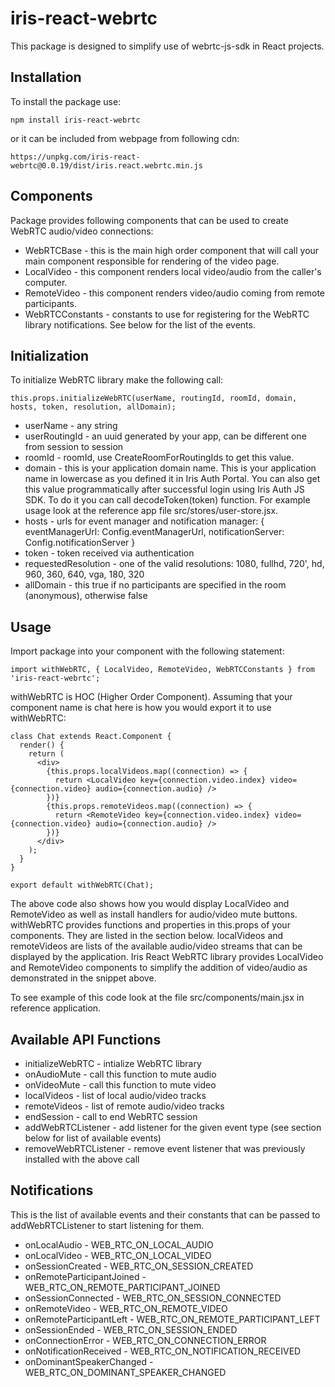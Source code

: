 # iris-react-webrtc
This package is designed to simplify use of webrtc-js-sdk in React projects.

## Installation
To install the package use:

```
npm install iris-react-webrtc
```

or it can be included from webpage from following cdn:

```
https://unpkg.com/iris-react-webrtc@0.0.19/dist/iris.react.webrtc.min.js
```

## Components
Package provides following components that can be used to create WebRTC audio/video connections:

* WebRTCBase - this is the main high order component that will call your main component responsible for rendering of the video page.
* LocalVideo - this component renders local video/audio from the caller's computer.
* RemoteVideo - this component renders video/audio coming from remote participants.
* WebRTCConstants - constants to use for registering for the WebRTC library notifications.  See below for the list of the events.

## Initialization
To initialize WebRTC library make the following call:

```
this.props.initializeWebRTC(userName, routingId, roomId, domain, hosts, token, resolution, allDomain);
```

* userName - any string
* userRoutingId - an uuid generated by your app, can be different one from session to session
* roomId - roomId, use CreateRoomForRoutingIds to get this value.
* domain - this is your application domain name.  This is your application name in lowercase as you defined it in Iris Auth Portal.  You can also get this value programmatically after successful login using Iris Auth JS SDK.  To do it you can call decodeToken(token) function.  For example usage look at the reference app file src/stores/user-store.jsx.
* hosts - urls for event manager and notification manager: { eventManagerUrl: Config.eventManagerUrl, notificationServer: Config.notificationServer }
* token - token received via authentication
* requestedResolution - one of the valid resolutions: 1080, fullhd, 720', hd, 960, 360, 640, vga, 180, 320
* allDomain - this true if no participants are specified in the room (anonymous), otherwise false

## Usage
Import package into your component with the following statement:

```
import withWebRTC, { LocalVideo, RemoteVideo, WebRTCConstants } from 'iris-react-webrtc';
```

withWebRTC is HOC (Higher Order Component).  Assuming that your component name is chat here is how you would export it to use withWebRTC:

```
class Chat extends React.Component {
  render() {
    return (
      <div>
        {this.props.localVideos.map((connection) => {
          return <LocalVideo key={connection.video.index} video={connection.video} audio={connection.audio} />
        })}
        {this.props.remoteVideos.map((connection) => {
          return <RemoteVideo key={connection.video.index} video={connection.video} audio={connection.audio} />
        })}
      </div>
    );
  }
}

export default withWebRTC(Chat);
```

The above code also shows how you would display LocalVideo and RemoteVideo as well as install handlers for audio/video mute buttons.  withWebRTC provides functions and properties in this.props of your components.  They are listed in the section below.  localVideos and remoteVideos are lists of the available audio/video streams that can be displayed by the application. Iris React WebRTC library provides LocalVideo and RemoteVideo components to simplify the addition of video/audio as demonstrated in the snippet above.  

To see example of this code look at the file src/components/main.jsx in reference application.

## Available API Functions
* initializeWebRTC - intialize WebRTC library
* onAudioMute - call this function to mute audio
* onVideoMute - call this function to mute video
* localVideos - list of local audio/video tracks
* remoteVideos - list of remote audio/video tracks
* endSession - call to end WebRTC session
* addWebRTCListener - add listener for the given event type (see section below for list of available events)
* removeWebRTCListener - remove event listener that was previously installed with the above call

## Notifications
This is the list of available events and their constants that can be passed to addWebRTCListener to start listening for them.

* onLocalAudio - WEB_RTC_ON_LOCAL_AUDIO
* onLocalVideo - WEB_RTC_ON_LOCAL_VIDEO
* onSessionCreated - WEB_RTC_ON_SESSION_CREATED
* onRemoteParticipantJoined - WEB_RTC_ON_REMOTE_PARTICIPANT_JOINED
* onSessionConnected - WEB_RTC_ON_SESSION_CONNECTED
* onRemoteVideo - WEB_RTC_ON_REMOTE_VIDEO
* onRemoteParticipantLeft - WEB_RTC_ON_REMOTE_PARTICIPANT_LEFT
* onSessionEnded - WEB_RTC_ON_SESSION_ENDED
* onConnectionError - WEB_RTC_ON_CONNECTION_ERROR
* onNotificationReceived - WEB_RTC_ON_NOTIFICATION_RECEIVED
* onDominantSpeakerChanged - WEB_RTC_ON_DOMINANT_SPEAKER_CHANGED
